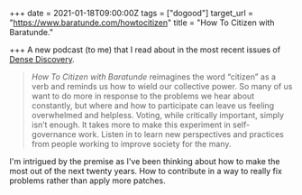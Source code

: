 +++
date = 2021-01-18T09:00:00Z
tags = ["dogood"]
target_url = "https://www.baratunde.com/howtocitizen"
title = "How To Citizen with Baratunde."

+++
A new podcast (to me) that I read about in the most recent issues of [Dense Discovery](https://www.densediscovery.com).

> _How To Citizen with Baratunde_ reimagines the word “citizen” as a verb and reminds us how to wield our collective power. So many of us want to do more in response to the problems we hear about constantly, but where and how to participate can leave us feeling overwhelmed and helpless. Voting, while critically important, simply isn’t enough. It takes more to make this experiment in self-governance work. Listen in to learn new perspectives and practices from people working to improve society for the many.

I'm intrigued by the premise as I've been thinking about how to make the most out of the next twenty years. How to contribute in a way to really fix problems rather than apply more patches. 